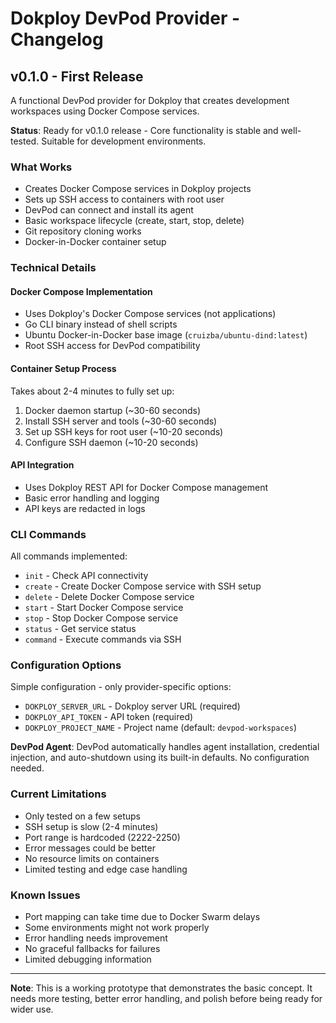 # Dokploy DevPod Provider - Changelog

## v0.1.0 - First Release

A functional DevPod provider for Dokploy that creates development workspaces using Docker Compose services.

**Status**: Ready for v0.1.0 release - Core functionality is stable and well-tested. Suitable for development environments.

### What Works

- Creates Docker Compose services in Dokploy projects
- Sets up SSH access to containers with root user
- DevPod can connect and install its agent
- Basic workspace lifecycle (create, start, stop, delete)
- Git repository cloning works
- Docker-in-Docker container setup

### Technical Details

#### Docker Compose Implementation

- Uses Dokploy's Docker Compose services (not applications)
- Go CLI binary instead of shell scripts
- Ubuntu Docker-in-Docker base image (`cruizba/ubuntu-dind:latest`)
- Root SSH access for DevPod compatibility

#### Container Setup Process

Takes about 2-4 minutes to fully set up:

1. Docker daemon startup (~30-60 seconds)
2. Install SSH server and tools (~30-60 seconds)
3. Set up SSH keys for root user (~10-20 seconds)
4. Configure SSH daemon (~10-20 seconds)

#### API Integration

- Uses Dokploy REST API for Docker Compose management
- Basic error handling and logging
- API keys are redacted in logs

### CLI Commands

All commands implemented:

- `init` - Check API connectivity
- `create` - Create Docker Compose service with SSH setup
- `delete` - Delete Docker Compose service
- `start` - Start Docker Compose service
- `stop` - Stop Docker Compose service
- `status` - Get service status
- `command` - Execute commands via SSH

### Configuration Options

Simple configuration - only provider-specific options:

- `DOKPLOY_SERVER_URL` - Dokploy server URL (required)
- `DOKPLOY_API_TOKEN` - API token (required)
- `DOKPLOY_PROJECT_NAME` - Project name (default: `devpod-workspaces`)

**DevPod Agent**: DevPod automatically handles agent installation, credential injection, and auto-shutdown using its built-in defaults. No configuration needed.

### Current Limitations

- Only tested on a few setups
- SSH setup is slow (2-4 minutes)
- Port range is hardcoded (2222-2250)
- Error messages could be better
- No resource limits on containers
- Limited testing and edge case handling

### Known Issues

- Port mapping can take time due to Docker Swarm delays
- Some environments might not work properly
- Error handling needs improvement
- No graceful fallbacks for failures
- Limited debugging information

---

**Note**: This is a working prototype that demonstrates the basic concept. It needs more testing, better error handling, and polish before being ready for wider use.
